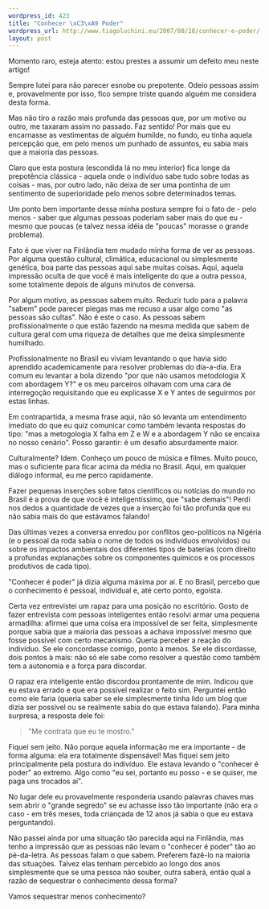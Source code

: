 ```yaml
--- 
wordpress_id: 423
title: "Conhecer \xC3\xA9 Poder"
wordpress_url: http://www.tiagoluchini.eu/2007/08/28/conhecer-e-poder/
layout: post
---
```

Momento raro, esteja atento: estou prestes a assumir um defeito meu neste artigo!

Sempre lutei para não parecer esnobe ou prepotente. Odeio pessoas assim e, provavelmente por isso, fico sempre triste quando alguém me considera desta forma.

Mas não tiro a razão mais profunda das pessoas que, por um motivo ou outro, me taxaram assim no passado. Faz sentido! Por mais que eu encarnasse as vestimentas de alguém humilde, no fundo, eu tinha aquela percepção que, em pelo menos um punhado de assuntos, eu sabia mais que a maioria das pessoas.

Claro que esta postura (escondida lá no meu interior) fica longe da prepotência clássica - aquela onde o indivíduo sabe tudo sobre todas as coisas - mas, por outro lado, não deixa de ser uma pontinha de um sentimento de superioridade pelo menos sobre determinados temas.

Um ponto bem importante dessa minha postura sempre foi o fato de - pelo menos - saber que algumas pessoas poderiam saber mais do que eu - mesmo que poucas (e talvez nessa idéia de "poucas" morasse o grande problema).

Fato é que viver na Finlândia tem mudado minha forma de ver as pessoas. Por alguma questão cultural, climática, educacional ou simplesmente genética, boa parte das pessoas aqui sabe muitas coisas. Aqui, aquela impressão oculta de que você é mais inteligente do que a outra pessoa, some totalmente depois de alguns minutos de conversa.

Por algum motivo, as pessoas sabem muito. Reduzir tudo para a palavra "sabem" pode parecer piegas mas me recuso a usar algo como "as pessoas são cultas". Não é este o caso. As pessoas sabem profissionalmente o que estão fazendo na mesma medida que sabem de cultura geral com uma riqueza de detalhes que me deixa simplesmente humilhado.

Profissionalmente no Brasil eu viviam levantando o que havia sido aprendido academicamente para resolver problemas do dia-a-dia. Era comum eu levantar a bola dizendo "por que não usamos metodologia X com abordagem Y?" e os meu parceiros olhavam com uma cara de interregoção requisitando que eu explicasse X e Y antes de seguirmos por estas linhas.

Em contrapartida, a mesma frase aqui, não só levanta um entendimento imediato do que eu quiz comunicar como também levanta respostas do tipo: "mas a metogologia X falha em Z e W e a abordagem Y não se encaixa no nosso cenário". Posso garantir: é um desafio absurdamente maior.

Culturalmente? Idem. Conheço um pouco de música e filmes. Muito pouco, mas o suficiente para ficar acima da média no Brasil. Aqui, em qualquer diálogo informal, eu me perco rapidamente.

Fazer pequenas inserções sobre fatos científicos ou notícias do mundo no Brasil é a prova de que você é inteligentíssimo, que "sabe demais"! Perdi nos dedos a quantidade de vezes que a inserção foi tão profunda que eu não sabia mais do que estávamos falando!

Das últimas vezes a conversa enredou por conflitos geo-políticos na Nigéria (e o pessoal da roda sabia o nome de todos os indivíduos envolvidos) ou sobre os impactos ambientais dos diferentes tipos de baterias (com direito a profundas explanações sobre os componentes químicos e os processos produtivos de cada tipo).

"Conhecer é poder" já dizia alguma máxima por aí. E no Brasil, percebo que o conhecimento é pessoal, individual e, até certo ponto, egoísta.

Certa vez entrevistei um rapaz para uma posição no escritório. Gosto de fazer entrevista com pessoas inteligentes então resolvi armar uma pequena armadilha: afirmei que uma coisa era impossível de ser feita, simplesmente porque sabia que a maioria das pessoas a achava impossível mesmo que fosse possível com certo mecanismo. Queria perceber a reação do indivíduo. Se ele concordasse comigo, ponto à menos. Se ele discordasse, dois pontos à mais: não só ele sabe como resolver a questão como também tem a autonomia e a força para discordar.

O rapaz era inteligente então discordou prontamente de mim. Indicou que eu estava errado e que era possível realizar o feito sim. Perguntei então como ele faria (queria saber se ele simplesmente tinha lido um blog que dizia ser possível ou se realmente sabia do que estava falando). Para minha surpresa, a resposta dele foi:

> "Me contrata que eu te mostro."

Fiquei sem jeito. Não porque aquela informação me era importante - de forma alguma: ela era totalmente dispensável! Mas fiquei sem jeito principalmente pela postura do indivíduo. Ele estava levando o "conhecer é poder" ao extremo. Algo como "eu sei, portanto eu posso - e se quiser, me paga uns trocados aí".

No lugar dele eu provavelmente responderia usando palavras chaves mas sem abrir o "grande segredo" se eu achasse isso tão importante (não era o caso - em três meses, toda criançada de 12 anos já sabia o que eu estava perguntando).

Não passei ainda por uma situação tão parecida aqui na Finlândia, mas tenho a impressão que as pessoas não levam o "conhecer é poder" tão ao pé-da-letra. As pessoas falam o que sabem. Preferem fazê-lo na maioria das situações. Talvez elas tenham percebido ao longo dos anos simplesmente que se uma pessoa não souber, outra saberá, então qual a razão de sequestrar o conhecimento dessa forma?

Vamos sequestrar menos conhecimento?
